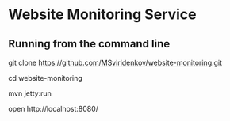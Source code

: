 Website Monitoring Service
====================


Running from the command line
-------------------

git clone https://github.com/MSviridenkov/website-monitoring.git

cd website-monitoring

mvn jetty:run

open http://localhost:8080/
